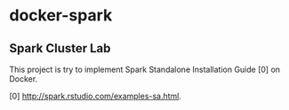 # docker-spark
Spark Cluster Lab
-----------------

This project is try to implement Spark Standalone Installation Guide [0] on Docker.

[0] http://spark.rstudio.com/examples-sa.html.
